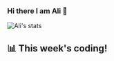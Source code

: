 ### Hi there I am Ali 👋

![Ali's stats](https://github-readme-stats.vercel.app/api?username=crunchtime-ali&show_icons=true)

## 📊 **This week's coding!**
<!--START_SECTION:waka-->
<!--END_SECTION:waka-->
